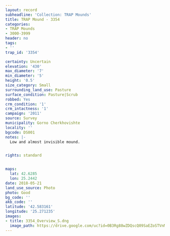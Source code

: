 ```yaml
---
layout: record
subheadline: 'Collection: TRAP Mounds'
title: TRAP Mound - 3354
categories:
- TRAP Mounds
- 3000-3999
header: no
tags:
- ''
trap_id: '3354'

certainty: Uncertain
elevation: '430'
max_diameter: '7'
min_diameter: '5'
height: '0.5'
size_category: Small
surrounding_land_use: Pasture
surface_condition: Pasture|Scrub
robbed: Yes
crm_condition: '1'
crm_intactness: '1'
campaign: '2011'
source: Survey
municipality: Gorno Cherkhovishte
locality: ''
bgcode: DS001
notes: |-
  Low and almost invisible mound.


rights: standard


maps:
  lat: 42.6285
  lon: 25.2442
date: 2018-05-21
land_use_source: Photo
photo: Good
bg_code: ''
akb_code: ''
latitude: '42.583161'
longitude: '25.271235'
images:
- title: 3354_Overview_S.dng
  image_path: https://drive.google.com/uc?id=0B3Rg88wZDQscQ09SaEZoSTVnMWM
---
```

